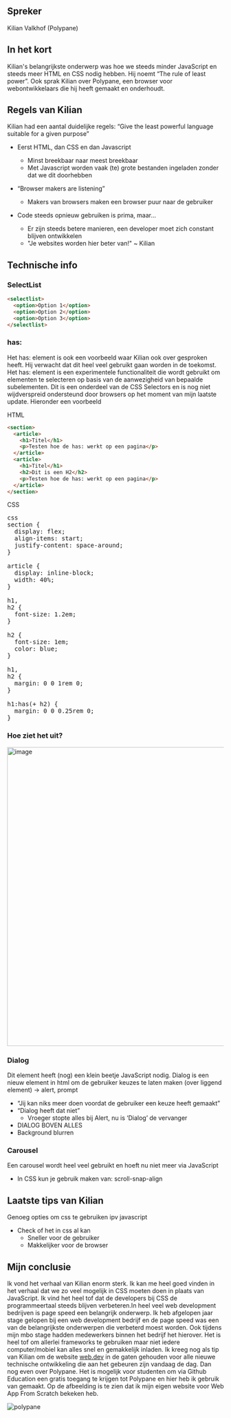 ## Spreker

Kilian Valkhof (Polypane)

## In het kort

Kilian's belangrijkste onderwerp was hoe we steeds minder JavaScript en steeds meer HTML en CSS nodig hebben. Hij noemt “The rule of least power”. Ook sprak Kilian over Polypane, een browser voor webontwikkelaars die hij heeft gemaakt en onderhoudt.

## Regels van Kilian

Kilian had een aantal duidelijke regels:
“Give the least powerful language suitable for a given purpose”

- Eerst HTML, dan CSS en dan Javascript

  - Minst breekbaar naar meest breekbaar
  - Met Javascript worden vaak (te) grote bestanden ingeladen zonder dat we dit doorhebben

- “Browser makers are listening”

  - Makers van browsers maken een browser puur naar de gebruiker

- Code steeds opnieuw gebruiken is prima, maar...
  - Er zijn steeds betere manieren, een developer moet zich constant blijven ontwikkelen
  - "Je websites worden hier beter van!" ~ Kilian

## Technische info

### SelectList

```html
<selectlist>
  <option>Option 1</option>
  <option>Option 2</option>
  <option>Option 3</option>
</selectlist>
```

### has:

Het has: element is ook een voorbeeld waar Kilian ook over gesproken heeft. Hij verwacht dat dit heel veel gebruikt gaan worden in de toekomst. Het has: element is een experimentele functionaliteit die wordt gebruikt om elementen te selecteren op basis van de aanwezigheid van bepaalde subelementen. Dit is een onderdeel van de CSS Selectors en is nog niet wijdverspreid ondersteund door browsers op het moment van mijn laatste update. Hieronder een voorbeeld

HTML

```html
<section>
  <article>
    <h1>Titel</h1>
    <p>Testen hoe de has: werkt op een pagina</p>
  </article>
  <article>
    <h1>Titel</h1>
    <h2>Dit is een H2</h2>
    <p>Testen hoe de has: werkt op een pagina</p>
  </article>
</section>
```

CSS

<pre>css
section {
  display: flex;
  align-items: start;
  justify-content: space-around;
}

article {
  display: inline-block;
  width: 40%;
}

h1,
h2 {
  font-size: 1.2em;
}

h2 {
  font-size: 1em;
  color: blue;
}

h1,
h2 {
  margin: 0 0 1rem 0;
}

h1:has(+ h2) {
  margin: 0 0 0.25rem 0;
}
</pre>

### Hoe ziet het uit?

<img width="693" alt="image" src="https://github.com/Bart-Spons/WeeklyNerd/assets/62010539/64bd6cbe-5e85-4acd-b38a-48cb69abaeb5">

### Dialog

Dit element heeft (nog) een klein beetje JavaScript nodig. Dialog is een nieuw element in html om de gebruiker keuzes te laten maken (over liggend element) -> alert, prompt

- “Jij kan niks meer doen voordat de gebruiker een keuze heeft gemaakt”
- “Dialog heeft dat niet”
  - Vroeger stopte alles bij Alert, nu is ‘Dialog’ de vervanger
- DIALOG BOVEN ALLES
- Background blurren

### Carousel

Een carousel wordt heel veel gebruikt en hoeft nu niet meer via JavaScript

- In CSS kun je gebruik maken van: scroll-snap-align

## Laatste tips van Kilian

Genoeg opties om css te gebruiken ipv javascript

- Check of het in css al kan
  - Sneller voor de gebruiker
  - Makkelijker voor de browser

## Mijn conclusie

Ik vond het verhaal van Kilian enorm sterk. Ik kan me heel goed vinden in het verhaal dat we zo veel mogelijk in CSS moeten doen in plaats van JavaScript. Ik vind het heel tof dat de developers bij CSS de programmeertaal steeds blijven verbeteren.In heel veel web development bedrijven is page speed een belangrijk onderwerp. Ik heb afgelopen jaar stage gelopen bij een web development bedrijf en de page speed was een van de belangrijkste onderwerpen die verbeterd moest worden. Ook tijdens mijn mbo stage hadden medewerkers binnen het bedrijf het hierover. Het is heel tof om allerlei frameworks te gebruiken maar niet iedere computer/mobiel kan alles snel en gemakkelijk inladen. Ik kreeg nog als tip van Kilian om de website <a href="https:/www.web.dev">web.dev</a> in de gaten gehouden voor alle nieuwe technische ontwikkeling die aan het gebeuren zijn vandaag de dag. Dan nog even over Polypane. Het is mogelijk voor studenten om via Github Education een gratis toegang te krijgen tot Polypane en hier heb ik gebruik van gemaakt. Op de afbeelding is te zien dat ik mijn eigen website voor Web App From Scratch bekeken heb.


![polypane](./images/polypane.png)

<!-- 
<p>
<img width="693" alt="image" src="./images/polypane.png">
</p> -->
